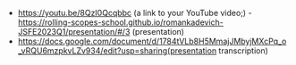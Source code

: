 - https://youtu.be/8QzI0Qcqbbc (a link to your YouTube video;) 
-https://rolling-scopes-school.github.io/romankadevich-JSFE2023Q1/presentation/#/3 (presentation)
- https://docs.google.com/document/d/1784tVLb8H5MmajJMbyjMXcPq_o_vRQU6mzpkvLZv934/edit?usp=sharing(presentation transcription)
